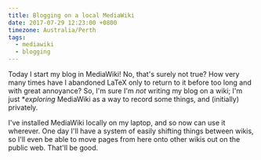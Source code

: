 ```yaml
---
title: Blogging on a local MediaWiki
date: 2017-07-29 12:23:00 +0800
timezone: Australia/Perth
tags:
  - mediawiki
  - blogging
---
```


Today I start my blog in MediaWiki! No, that's surely not true?
How very many times have I abandoned LaTeX only to return to it before too long and with great annoyance?
So, I'm sure I'm *not* writing my blog on a wiki;
I'm just **exploring* MediaWiki as a way to record some things, and (initially) privately.

I've installed MediaWiki locally on my laptop, and so now can use it wherever.
One day I'll have a system of easily shifting things between wikis,
so I'll even be able to move pages from here onto other wikis out on the public web.
That'll be good.
